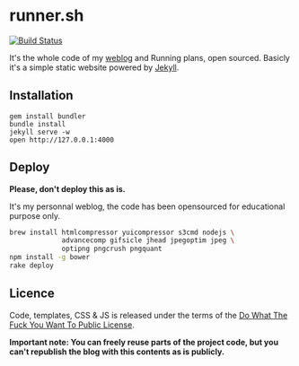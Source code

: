 # runner.sh

[![Build Status](https://travis-ci.org/bdossantos/bds.run.svg)](https://travis-ci.org/bdossantos/bds.run)

It's the whole code of my [weblog][1] and Running plans, open sourced.
Basicly it's a simple static website powered by [Jekyll][2].

## Installation

```
gem install bundler
bundle install
jekyll serve -w
open http://127.0.0.1:4000
```

## Deploy

**Please, don't deploy this as is.**

It's my personnal weblog, the code has been opensourced for educational purpose
only.

```bash
brew install htmlcompressor yuicompressor s3cmd nodejs \
             advancecomp gifsicle jhead jpegoptim jpeg \
             optipng pngcrush pngquant
npm install -g bower
rake deploy
```

## Licence

Code, templates, CSS & JS is released under the terms of the
[Do What The Fuck You Want To Public License][3].

**Important note: You can freely reuse parts of the project code, but you can't
republish the blog with this contents as is publicly.**

[1]: http://runner.sh/
[2]: http://jekyllrb.com/
[3]: http://sam.zoy.org/wtfpl/
